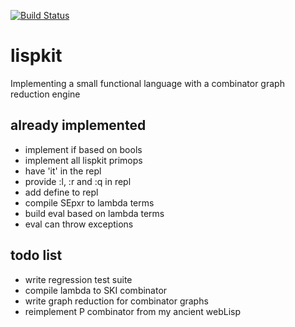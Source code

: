 [![Build Status](https://img.shields.io/endpoint.svg?url=https%3A%2F%2Factions-badge.atrox.dev%2Fthma%2Flispkit%2Fbadge&style=flat)](https://actions-badge.atrox.dev/thma/lispkit/goto)
# lispkit
Implementing a small functional language with a combinator graph reduction engine

## already implemented
- implement if based on bools 
- implement all lispkit primops
- have 'it' in the repl
- provide :l, :r and :q in repl
- add define to repl
- compile SEpxr to lambda terms
- build eval based on lambda terms
- eval can throw exceptions

## todo list
- write regression test suite
- compile lambda to SKI combinator
- write graph reduction for combinator graphs
- reimplement P combinator from my ancient webLisp
